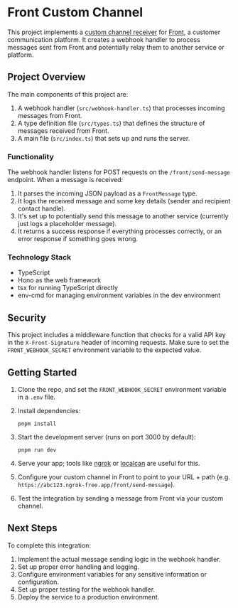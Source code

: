 # Front Custom Channel

This project implements a [custom channel receiver](https://dev.frontapp.com/docs/creating-a-custom-channel) for [Front](https://front.com), a customer communication platform. It creates a webhook handler to process messages sent from Front and potentially relay them to another service or platform.

## Project Overview

The main components of this project are:

1. A webhook handler (`src/webhook-handler.ts`) that processes incoming messages from Front.
2. A type definition file (`src/types.ts`) that defines the structure of messages received from Front.
3. A main file (`src/index.ts`) that sets up and runs the server.

### Functionality

The webhook handler listens for POST requests on the `/front/send-message` endpoint. When a message is received:

1. It parses the incoming JSON payload as a `FrontMessage` type.
2. It logs the received message and some key details (sender and recipient contact handle).
3. It's set up to potentially send this message to another service (currently just logs a placeholder message).
4. It returns a success response if everything processes correctly, or an error response if something goes wrong.

### Technology Stack

- TypeScript
- Hono as the web framework
- tsx for running TypeScript directly
- env-cmd for managing environment variables in the dev environment

## Security

This project includes a middleware function that checks for a valid API key in the `X-Front-Signature` header of incoming requests. Make sure to set the `FRONT_WEBHOOK_SECRET` environment variable to the expected value.

## Getting Started

1. Clone the repo, and set the `FRONT_WEBHOOK_SECRET` environment variable in a `.env` file.

2. Install dependencies:
   ```
   pnpm install
   ```

3. Start the development server (runs on port 3000 by default):
   ```
   pnpm run dev
   ```

4. Serve your app; tools like [ngrok](https://ngrok.com/) or [localcan](https://localcan.dev/) are useful for this.

5. Configure your custom channel in Front to point to your URL + path (e.g. `https://abc123.ngrok-free.app/front/send-message`).

6. Test the integration by sending a message from Front via your custom channel.

## Next Steps

To complete this integration:

1. Implement the actual message sending logic in the webhook handler. 
2. Set up proper error handling and logging.
3. Configure environment variables for any sensitive information or configuration.
4. Set up proper testing for the webhook handler.
5. Deploy the service to a production environment.
